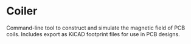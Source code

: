 # Coiler
Command-line tool to construct and simulate the magnetic field of PCB coils.
Includes export as KiCAD footprint files for use in PCB designs.
